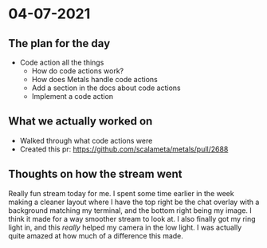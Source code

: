 # 04-07-2021

## The plan for the day

  - Code action all the things
    - How do code actions work?
    - How does Metals handle code actions
    - Add a section in the docs about code actions
    - Implement a code action

## What we actually worked on
  - Walked through what code actions were
  - Created this pr: https://github.com/scalameta/metals/pull/2688

## Thoughts on how the stream went
Really fun stream today for me. I spent some time earlier in the week making a
cleaner layout where I have the top right be the chat overlay with a background
matching my terminal, and the bottom right being my image. I think it made for a
way smoother stream to look at. I also finally got my ring light in, and this
_really_ helped my camera in the low light. I was actually quite amazed at how
much of a difference this made.
